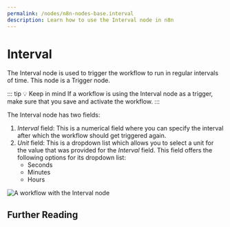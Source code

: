 ```yaml
---
permalink: /nodes/n8n-nodes-base.interval
description: Learn how to use the Interval node in n8n
---
```


# Interval

The Interval node is used to trigger the workflow to run in regular intervals of time. This node is a Trigger node.

::: tip 💡 Keep in mind
If a workflow is using the Interval node as a trigger, make sure that you save and activate the workflow.
:::

The Interval node has two fields:
1. *Interval* field: This is a numerical field where you can specify the interval after which the workflow should get triggered again.
2. *Unit* field: This is a dropdown list which allows you to select a unit for the value that was provided for the *Interval* field. This field offers the following options for its dropdown list:
    - Seconds
    - Minutes
    - Hours

![A workflow with the Interval node](REDACTED)

## Further Reading

<FurtherReadingBlog />
